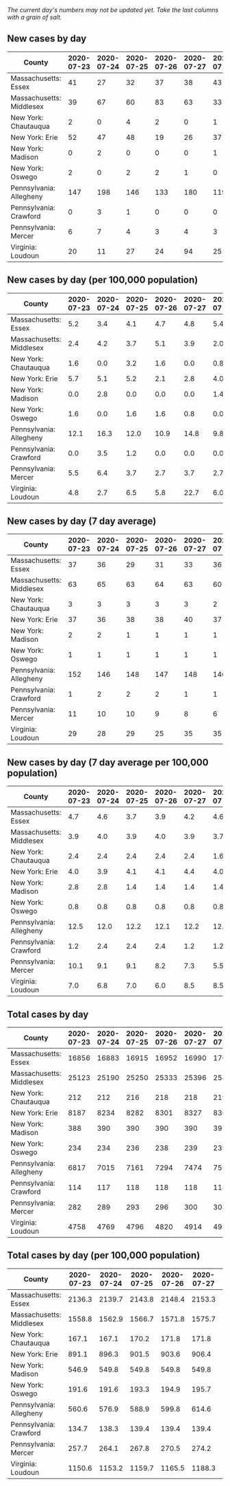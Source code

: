 _The current day's numbers may not be updated yet. Take the last columns with a grain of salt._
## New cases by day

| County | 2020-07-23 | 2020-07-24 | 2020-07-25 | 2020-07-26 | 2020-07-27 | 2020-07-28 | 2020-07-29 |
| --- | --- | --- | --- | --- | --- | --- | --- |
| Massachusetts: Essex | 41 | 27 | 32 | 37 | 38 | 43 |  |
| Massachusetts: Middlesex | 39 | 67 | 60 | 83 | 63 | 33 |  |
| New York: Chautauqua | 2 | 0 | 4 | 2 | 0 | 1 | 4 |
| New York: Erie | 52 | 47 | 48 | 19 | 26 | 37 | 46 |
| New York: Madison | 0 | 2 | 0 | 0 | 0 | 1 | 2 |
| New York: Oswego | 2 | 0 | 2 | 2 | 1 | 0 |  |
| Pennsylvania: Allegheny | 147 | 198 | 146 | 133 | 180 | 119 | 125 |
| Pennsylvania: Crawford | 0 | 3 | 1 | 0 | 0 | 0 | 2 |
| Pennsylvania: Mercer | 6 | 7 | 4 | 3 | 4 | 3 | 5 |
| Virginia: Loudoun | 20 | 11 | 27 | 24 | 94 | 25 | 26 |

## New cases by day (per 100,000 population)

| County | 2020-07-23 | 2020-07-24 | 2020-07-25 | 2020-07-26 | 2020-07-27 | 2020-07-28 | 2020-07-29 |
| --- | --- | --- | --- | --- | --- | --- | --- |
| Massachusetts: Essex | 5.2 | 3.4 | 4.1 | 4.7 | 4.8 | 5.4 |  |
| Massachusetts: Middlesex | 2.4 | 4.2 | 3.7 | 5.1 | 3.9 | 2.0 |  |
| New York: Chautauqua | 1.6 | 0.0 | 3.2 | 1.6 | 0.0 | 0.8 | 3.2 |
| New York: Erie | 5.7 | 5.1 | 5.2 | 2.1 | 2.8 | 4.0 | 5.0 |
| New York: Madison | 0.0 | 2.8 | 0.0 | 0.0 | 0.0 | 1.4 | 2.8 |
| New York: Oswego | 1.6 | 0.0 | 1.6 | 1.6 | 0.8 | 0.0 |  |
| Pennsylvania: Allegheny | 12.1 | 16.3 | 12.0 | 10.9 | 14.8 | 9.8 | 10.3 |
| Pennsylvania: Crawford | 0.0 | 3.5 | 1.2 | 0.0 | 0.0 | 0.0 | 2.4 |
| Pennsylvania: Mercer | 5.5 | 6.4 | 3.7 | 2.7 | 3.7 | 2.7 | 4.6 |
| Virginia: Loudoun | 4.8 | 2.7 | 6.5 | 5.8 | 22.7 | 6.0 | 6.3 |

## New cases by day (7 day average)

| County | 2020-07-23 | 2020-07-24 | 2020-07-25 | 2020-07-26 | 2020-07-27 | 2020-07-28 | 2020-07-29 |
| --- | --- | --- | --- | --- | --- | --- | --- |
| Massachusetts: Essex | 37 | 36 | 29 | 31 | 33 | 36 |  |
| Massachusetts: Middlesex | 63 | 65 | 63 | 64 | 63 | 60 |  |
| New York: Chautauqua | 3 | 3 | 3 | 3 | 3 | 2 | 2 |
| New York: Erie | 37 | 36 | 38 | 38 | 40 | 37 | 39 |
| New York: Madison | 2 | 2 | 1 | 1 | 1 | 1 | 1 |
| New York: Oswego | 1 | 1 | 1 | 1 | 1 | 1 |  |
| Pennsylvania: Allegheny | 152 | 146 | 148 | 147 | 148 | 146 | 150 |
| Pennsylvania: Crawford | 1 | 2 | 2 | 2 | 1 | 1 | 1 |
| Pennsylvania: Mercer | 11 | 10 | 10 | 9 | 8 | 6 | 5 |
| Virginia: Loudoun | 29 | 28 | 29 | 25 | 35 | 35 | 32 |

## New cases by day (7 day average per 100,000 population)

| County | 2020-07-23 | 2020-07-24 | 2020-07-25 | 2020-07-26 | 2020-07-27 | 2020-07-28 | 2020-07-29 |
| --- | --- | --- | --- | --- | --- | --- | --- |
| Massachusetts: Essex | 4.7 | 4.6 | 3.7 | 3.9 | 4.2 | 4.6 |  |
| Massachusetts: Middlesex | 3.9 | 4.0 | 3.9 | 4.0 | 3.9 | 3.7 |  |
| New York: Chautauqua | 2.4 | 2.4 | 2.4 | 2.4 | 2.4 | 1.6 | 1.6 |
| New York: Erie | 4.0 | 3.9 | 4.1 | 4.1 | 4.4 | 4.0 | 4.2 |
| New York: Madison | 2.8 | 2.8 | 1.4 | 1.4 | 1.4 | 1.4 | 1.4 |
| New York: Oswego | 0.8 | 0.8 | 0.8 | 0.8 | 0.8 | 0.8 |  |
| Pennsylvania: Allegheny | 12.5 | 12.0 | 12.2 | 12.1 | 12.2 | 12.0 | 12.3 |
| Pennsylvania: Crawford | 1.2 | 2.4 | 2.4 | 2.4 | 1.2 | 1.2 | 1.2 |
| Pennsylvania: Mercer | 10.1 | 9.1 | 9.1 | 8.2 | 7.3 | 5.5 | 4.6 |
| Virginia: Loudoun | 7.0 | 6.8 | 7.0 | 6.0 | 8.5 | 8.5 | 7.7 |

## Total cases by day

| County | 2020-07-23 | 2020-07-24 | 2020-07-25 | 2020-07-26 | 2020-07-27 | 2020-07-28 | 2020-07-29 |
| --- | --- | --- | --- | --- | --- | --- | --- |
| Massachusetts: Essex | 16856 | 16883 | 16915 | 16952 | 16990 | 17033 |  |
| Massachusetts: Middlesex | 25123 | 25190 | 25250 | 25333 | 25396 | 25429 |  |
| New York: Chautauqua | 212 | 212 | 216 | 218 | 218 | 219 | 223 |
| New York: Erie | 8187 | 8234 | 8282 | 8301 | 8327 | 8364 | 8410 |
| New York: Madison | 388 | 390 | 390 | 390 | 390 | 391 | 393 |
| New York: Oswego | 234 | 234 | 236 | 238 | 239 | 239 |  |
| Pennsylvania: Allegheny | 6817 | 7015 | 7161 | 7294 | 7474 | 7593 | 7718 |
| Pennsylvania: Crawford | 114 | 117 | 118 | 118 | 118 | 118 | 120 |
| Pennsylvania: Mercer | 282 | 289 | 293 | 296 | 300 | 303 | 308 |
| Virginia: Loudoun | 4758 | 4769 | 4796 | 4820 | 4914 | 4939 | 4965 |

## Total cases by day (per 100,000 population)

| County | 2020-07-23 | 2020-07-24 | 2020-07-25 | 2020-07-26 | 2020-07-27 | 2020-07-28 | 2020-07-29 |
| --- | --- | --- | --- | --- | --- | --- | --- |
| Massachusetts: Essex | 2136.3 | 2139.7 | 2143.8 | 2148.4 | 2153.3 | 2158.7 |  |
| Massachusetts: Middlesex | 1558.8 | 1562.9 | 1566.7 | 1571.8 | 1575.7 | 1577.8 |  |
| New York: Chautauqua | 167.1 | 167.1 | 170.2 | 171.8 | 171.8 | 172.6 | 175.7 |
| New York: Erie | 891.1 | 896.3 | 901.5 | 903.6 | 906.4 | 910.4 | 915.4 |
| New York: Madison | 546.9 | 549.8 | 549.8 | 549.8 | 549.8 | 551.2 | 554.0 |
| New York: Oswego | 191.6 | 191.6 | 193.3 | 194.9 | 195.7 | 195.7 |  |
| Pennsylvania: Allegheny | 560.6 | 576.9 | 588.9 | 599.8 | 614.6 | 624.4 | 634.7 |
| Pennsylvania: Crawford | 134.7 | 138.3 | 139.4 | 139.4 | 139.4 | 139.4 | 141.8 |
| Pennsylvania: Mercer | 257.7 | 264.1 | 267.8 | 270.5 | 274.2 | 276.9 | 281.5 |
| Virginia: Loudoun | 1150.6 | 1153.2 | 1159.7 | 1165.5 | 1188.3 | 1194.3 | 1200.6 |
